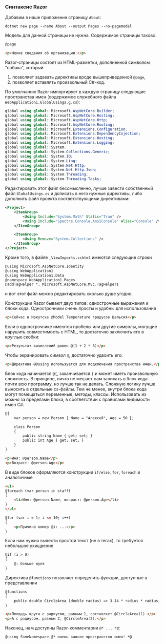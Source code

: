 ﻿### Синтаксис Razor

Добавим в наше приложение страницу `About`:

```
dotnet new page --name About --output Pages --no-pagemodel
```

Модель для данной страницы не нужна. Содержимое страницы таково:

```html
@page

<p>Некие сведения об организации.</p>
```

Razor-страницы состоят из HTML-разметки, дополненной символом "собака", который

1. позволяет задавать директивы вроде вышеприведенной `@page`,
2. позволяет вставлять произвольный C#-код.

По умолчанию Razor импортирует в каждую страницу следующие пространства имен (содержимое служебного файла `WebApplication1.GlobalUsings.g.cs`):

```csharp
global using global::Microsoft.AspNetCore.Builder;
global using global::Microsoft.AspNetCore.Hosting;
global using global::Microsoft.AspNetCore.Http;
global using global::Microsoft.AspNetCore.Routing;
global using global::Microsoft.Extensions.Configuration;
global using global::Microsoft.Extensions.DependencyInjection;
global using global::Microsoft.Extensions.Hosting;
global using global::Microsoft.Extensions.Logging;
global using global::System;
global using global::System.Collections.Generic;
global using global::System.IO;
global using global::System.Linq;
global using global::System.Net.Http;
global using global::System.Net.Http.Json;
global using global::System.Threading;
global using global::System.Threading.Tasks;
```

Редактировать этот файл бессмысленно, лучше завести собственный файл `GlobalUsings.cs` и дописать в него нужные директивы, либо дополнить файл проекта соответствующими директивами:

```xml
<Project>
    <ItemGroup>
        <Using Include="System.Math" Static="True" />
        <Using Include="Spectre.Console.AnsiConsole" Alias="Console" />
    </ItemGroup>

    <ItemGroup>
        <Using Remove="System.Collections" />
    </ItemGroup>
</Project>
```

Кроме того, в файле `_ViewImports.cshtml` имеются следующие строки

```html
@using Microsoft.AspNetCore.Identity
@using WebApplication1
@using WebApplication1.Data
@namespace WebApplication1.Pages
@addTagHelper *, Microsoft.AspNetCore.Mvc.TagHelpers
```

и вот этот файл можно редактировать сколько душе угодно.

Конструкции Razor бывают двух типов: однострочные выражения и блоки кода. Однострочники очень просты и удобны для использования

```html
<p>Сейчас в Иркутске @Model.Temperature градусов Цельсия</p>
```

Если в однострочнике имеются пробелы или другие символы, могущие нарушить совместимость с HTML, то достаточно заключить его в круглые скобки:

```html
<p>Результат вычислений равен @(1 + 2 * 3)</p>
```

Чтобы экранировать символ `@`, достаточно удвоить его:

```html
<p>Директива @@using используется для подключения пространства имен.</p>
```

Блок кода начинается `@{`, заканчивается `}` и может иметь произвольную сложность. В принципе, ничто не мешает нам запихать в блок кода почти всю программу, но лучше так не делать. Сложную логику лучше выносить в отдельные cs-файлы. Тем не менее, внутри блока кода могут помещаться переменные, методы, классы. Использовать их можно за пределами блока, в соответствии с правилами видимости имен C#.

```html
@{
    var person = new Person { Name = "Алексей", Age = 50 };

    class Person 
    {
        public string Name { get; set; }
        public int Age { get; set; }
    }
}

<p>Имя: @person.Name</p>
<p>Возраст: @person.Age</p>
```

В виде блоков оформляются конструкции `if/else`, `for`, `foreach` и аналогичные

```html
<ul>
@foreach (var person in staff)
{
    <li>Имя: @person.Name, возраст: @person.Age</li>
}
</ul>

@for (var i = 1; i <= 10; i++)
{
    <p>Причина номер @i: ...</p>
}
```

Если нам нужно вывести простой текст (не в тегах), то требуется небольшое ухищрение

```html
@if (i > 0)
{
    @: больше нуля
}
```

Директива `@functions` позволяет определить функции, доступные в представлении

```html
@functions
{
    public double CircleArea (double radius) => 3.14 * radius * radius;
}

<p>Площадь круга с радиусом, равным 1, составляет @CircleArea(1).</p>
<p>А с радиусом, равным 2, @CircleArea(2).</p>
```

Наконец, нам доступны Razor-комментарии `@* ... *@`:

```html
@using SomeNamespace @* очень важное пространство имен! *@
```
